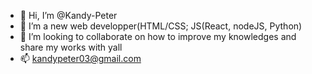 - 👋 Hi, I’m @Kandy-Peter
- 👀 I’m a new web developper(HTML/CSS; JS(React, nodeJS, Python)
- 💞️ I’m looking to collaborate on how to improve my knowledges and share my works with yall
- 📫 kandypeter03@gmail.com
